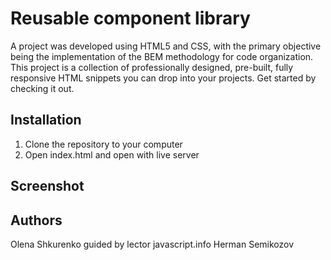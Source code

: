 # Reusable component library
A project was developed using HTML5 and CSS, with the primary objective being the implementation
of the BEM methodology for code organization. This project is a collection of professionally designed, 
pre-built, fully responsive HTML snippets you can drop into your projects. Get started by checking it out.


## Installation

1. Clone the repository to your computer
2. Open index.html and open with live server

 ## Screenshot

 
 

 
 
 
 
 
 
 
 
 
 ## Authors
 Olena Shkurenko 
 guided by lector javascript.info Herman Semikozov
